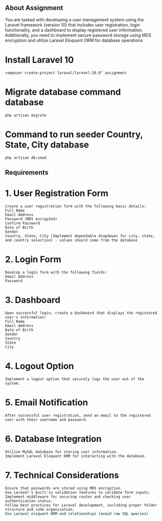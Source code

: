 ## About Assignment

You are tasked with developing a user management system using the Laravel framework (version 10) that includes user registration, login functionality, and a dashboard to display registered user information. Additionally, you need to implement secure password storage using MD5 encryption and utilize Laravel Eloquent ORM for database operations



# Install Laravel 10

    composer create-project laravel/laravel:10.0^ assignment

# Migrate database command database

    php artisan migrate

# Command to run seeder Country, State, City database

    php artisan db:seed

## Requirements

# 1. User Registration Form

    Create a user registration form with the following basic details:
    Full Name
    Email Address
    Password (MD5 encrypted)
    Confirm Password
    Date of Birth
    Gender
    Country, State, City (Implement dependable dropdowns for city, state, and country selection) - values should come from the database

# 2. Login Form

    Develop a login form with the following fields:
    Email Address
    Password

# 3. Dashboard

    Upon successful login, create a dashboard that displays the registered user's information:
    Full Name
    Email Address
    Date of Birth
    Gender
    Country
    State
    City

# 4. Logout Option

    Implement a logout option that securely logs the user out of the system.

# 5. Email Notification

    After successful user registration, send an email to the registered user with their username and password.

# 6. Database Integration

    Utilize MySQL database for storing user information.
    Implement Laravel Eloquent ORM for interacting with the database.

# 7. Technical Considerations

    Ensure that passwords are stored using MD5 encryption.
    Use Laravel's built-in validation features to validate form inputs.
    Implement middleware for securing routes and checking user authentication status.
    Follow best practices for Laravel development, including proper folder structure and code organization.
    Use Laravel eloquent ORM and relationships (avoid raw SQL queries)
